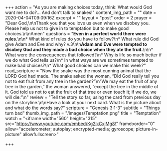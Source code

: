 +++
action = "As you are making choices today, think:  What would God want me to do?... And don’t talk to snakes!"
content_img_path = ""
date = 2020-04-04T09:09:16Z
excerpt = ""
layout = "post"
order = 2
prayer = "Dear God,\n\nThank you that you love us even when we disobey you. Please help us not to give in to temptation but to make good choices.\n\nAmen"
questions = "**Even in a perfect world there were rules.**\n\n* What kind of rules do you have to follow?\n* What rule did God give Adam and Eve and why? v.3\n\n**Adam and Eve were tempted to disobey God and they made a bad choice when they ate the fruit.**\n\n* What were the consequences that followed?\n* Why is life so much better if we do what God tells us?\n* In what ways are we sometimes tempted to make bad choices?\n* What good choices can we make this week?"
read_scripture = "Now the snake was the most cunning animal that the LORD God had made. The snake asked the woman, “Did God really tell you not to eat fruit from any tree in the garden?”\n“We may eat the fruit of any tree in the garden,” the woman answered, “except the tree in the middle of it. God told us not to eat the fruit of that tree or even touch it; if we do, we will die.”\n"
review = "Tell the story so far, using the card from previous day on the storyline.\n\nHave a look at your next card.  What is the picture about and what do the words say?"
scripture = "Genesis 3:1-3"
subtitle = "Things turn bad"
thumb_img_path = "/images/Temptation.png"
title = "Temptation"
watch = "<iframe width=\"560\" height=\"315\" src=\"https://www.youtube.com/embed/Kg2lkCxjMg8\" frameborder=\"0\" allow=\"accelerometer; autoplay; encrypted-media; gyroscope; picture-in-picture\" allowfullscreen></iframe>"

+++
